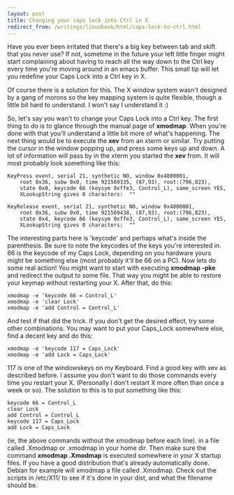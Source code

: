 ```yaml
---
layout: post
title: Changing your caps lock into Ctrl in X
redirect_from: /writings/linuxbook/html/caps-lock-to-ctrl.html
---
```


Have you ever been irritated that there's a big key between tab and skift that you never use? If not, sometime in the future your left little finger might start complaining about having to reach all the way
down to the Ctrl key every time you're moving around in an emacs buffer. This small tip will let you redefine your Caps Lock into a Ctrl key in X.

Of course there is a solution for this. The X window system wasn't designed by a gang of morons so the key mapping system is quite flexible, though a little bit hard to understand. I won't say I understand it :)

So, let's say you wan't to change your Caps Lock into a Ctrl key. The first thing to do is to glance through the manual page of **xmodmap**. When you're done with that you'll understand a little bit more of what's happening. The next thing would be to execute the **xev** from an xterm or similar. Try putting the cursor in the window popping up, and press some keys up and down. A lot of information will pass by in the xterm you started the **xev** from. It will most probably look something like this:

    KeyPress event, serial 21, synthetic NO, window 0x4800001,             
        root 0x36, subw 0x0, time 921569335, (87,93), root:(796,823),      
        state 0x0, keycode 66 (keysym 0xffe3, Control_L), same_screen YES, 
        XLookupString gives 0 characters:  ""                              
                                                                           
    KeyRelease event, serial 21, synthetic NO, window 0x4800001,           
        root 0x36, subw 0x0, time 921569438, (87,93), root:(796,823),      
        state 0x4, keycode 66 (keysym 0xffe3, Control_L), same_screen YES, 
        XLookupString gives 0 characters:  ""                              

The interesting parts here is 'keycode' and perhaps what's inside the parenthesis. Be sure to note the keycodes of the keys you're interested in. 66 is the keycode of my Caps Lock, depending on you hardware yours might be something else (most probably it'll be 66 on a PC). Now lets do some real action! You might want to start with executing **xmodmap -pke** and redirect the output to some file. That way you might be able to restore your keymap without restarting your X. After that, do this:

    xmodmap -e 'keycode 66 = Control_L' 
    xmodmap -e 'clear Lock'             
    xmodmap -e 'add Control = Control_L'


And test if that did the trick. If you don't get the desired effect, try some other combinations. You may want to put your Caps_Lock somewhere else, find a decent key and do this:

    xmodmap -e 'keycode 117 = Caps_Lock'
    xmodmap -e 'add Lock = Caps_Lock'

117 is one of the windowskeys on my Keyboard. Find a good key with xev as described before. I assume you don't want to do those commands every time you restart your X. (Personally I don't restart X more often than once a week or so). The solution to this is to put something like this:

    keycode 66 = Control_L  
    clear Lock              
    add Control = Control_L 
    keycode 117 = Caps_Lock 
    add Lock = Caps_Lock    


(ie, the above commands without the xmodmap before each line). in a file called .Xmodmap or .xmodmap in your home dir. Then make sure the command **xmodmap .Xmodmap** is executed somewhere in your X startup files. If you have a good distribution that's already automatically done. Debian for example will xmodmap a file called .Xmodmap. Check out the scripts in /etc/X11/ to see if it's done in your dist, and what the filename should be. 

